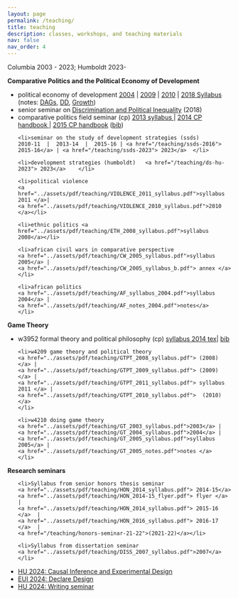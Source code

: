```yaml
---
layout: page
permalink: /teaching/
title: teaching
description: classes, workshops, and teaching materials
nav: false
nav_order: 4
---
```


Columbia 2003 - 2023; Humboldt 2023-

<strong>Comparative Politics and the Political Economy of Development</strong>
<ul>
 	<li>political economy of development 
 	<a href="../assets/pdf/PED_2004_syllabus.doc">2004</a> | 
 	<a href="../assets/pdf/teaching/PED_2010_syllabus.pdf">2009</a> | 
 	<a href="../assets/pdf/teaching/PED_2010_syllabus.pdf">2010</a> | 
 	<a href="../assets/pdf/teaching/PED_2018_syllabus.pdf">2018 Syllabus</a> 
 	(notes: <a href="../assets/pdf/teaching/PED_2018_DAGs.pdf">DAGs</a>, 
 	<a href="../assets/pdf/teaching/PED_2018_DD.pdf">DD</a>, <a href="../assets/pdf/teaching/PED_2018_growth_notes.pdf">Growth</a>)</li>
 	<li>senior seminar on <a href="../assets/pdf/teaching/POLINQ_2018_syllabus.pdf">Discrimination and Political Inequality</a> (2018)</li>
 	<li>comparative politics field seminar (cp) 
 	<a href="../assets/pdf/teaching/CP_2013_syllabus.pdf">2013 syllabus </a> | 
 	<a href="../assets/pdf/teaching/CP_2014_Handbook.pdf">2014 CP handbook </a>| 
 	<a href="../assets/pdf/teaching/CP_2014_Handbook.pdf">2015 CP handbook</a> (<a href="../assets/pdf/teaching/CP_2014_Handbook.bib">bib</a>)</li>
 	
 	<li>seminar on the study of development strategies (ssds) 
 	2010-11  |  2013-14  |  2015-16 | <a href="/teaching/ssds-2016"> 2015-16</a> | <a href="/teaching/ssds-2023"> 2023</a>  </li>

 	<li>development strategies (humboldt)   <a href="/teaching/ds-hu-2023"> 2023</a>	</li>

 	<li>political violence 
 	<a href="../assets/pdf/teaching/VIOLENCE_2011_syllabus.pdf">syllabus 2011 </a>| 
 	<a href="../assets/pdf/teaching/VIOLENCE_2010_syllabus.pdf">2010 </a></li>

 	<li>ethnic politics <a href="../assets/pdf/teaching/ETH_2008_syllabus.pdf">syllabus 2008</a></li>

 	<li>african civil wars in comparative perspective 
 	<a href="../assets/pdf/teaching/CW_2005_syllabus.pdf">syllabus 2005</a> | 
 	<a href="../assets/pdf/teaching/CW_2005_syllabus_b.pdf"> annex </a></li>
 	
 	<li>african politics 
 	<a href="../assets/pdf/teaching/AF_syllabus_2004.pdf">syllabus 2004</a> | 
 	<a href="../assets/pdf/teaching/AF_notes_2004.pdf">notes</a>
 	</li>

</ul>

<strong>Game Theory</strong>
<ul>
 	<li>w3952 formal theory and political philosophy (cp) 
 	<a href="../assets/pdf/teaching/Phil_2014_Syllabus.pdf"> syllabus 2014 </a>
 	<a href="../assets/pdf/teaching/Phil_2014_tex.tex"> tex</a>|
 	<a href="../assets/pdf/teaching/Phil_2014_bib.bib"> bib</a>
 	</li>
 	
 	<li>w4209 game theory and political theory 
 	<a href="../assets/pdf/teaching/GTPT_2008_syllabus.pdf"> (2008) </a> |
 	<a href="../assets/pdf/teaching/GTPT_2009_syllabus.pdf"> (2009) </a> | 
 	<a href="../assets/pdf/teaching/GTPT_2011_syllabus.pdf"> syllabus 2011 </a> | 
 	<a href="../assets/pdf/teaching/GTPT_2010_syllabus.pdf">  (2010) </a>  
 	</li>
 	
 	<li>w4210 doing game theory 
 	<a href="../assets/pdf/teaching/GT_2003_syllabus.pdf">2003</a> |
 	<a href="../assets/pdf/teaching/GT_2004_syllabus.pdf">2004</a> | 
 	<a href="../assets/pdf/teaching/GT_2005_syllabus.pdf">syllabus 2005</a> | 
 	<a href="../assets/pdf/teaching/GT_2005_notes.pdf">notes </a> 
 	</li>
</ul>

<strong>Research seminars</strong>
<ul>

 	<li>Syllabus from senior honors thesis seminar 
 	<a href="../assets/pdf/teaching/HON_2014_syllabus.pdf"> 2014-15</a>   
 	<a href="../assets/pdf/teaching/HON_2014-15_flyer.pdf"> flyer </a>   | 
 	<a href="../assets/pdf/teaching/HON_2014_syllabus.pdf"> 2015-16 </a>  | 
 	<a href="../assets/pdf/teaching/HON_2016_syllabus.pdf"> 2016-17 </a>  | 
 	<a href="/teaching/honors-seminar-21-22">(2021-22)</a></li>

 	<li>Syllabus from dissertation seminar 
 	<a href="../assets/pdf/teaching/DISS_2007_syllabus.pdf">2007</a></li>

</ul>


*  [HU 2024: Causal Inference and Experimental Design](https://macartan.github.io/ci/)
*  [EUI 2024: Declare Design](https://macartan.github.io/dd_bootcamp/)
*  [HU 2024: Writing seminar](https://macartan.github.io/writing_seminar/)


